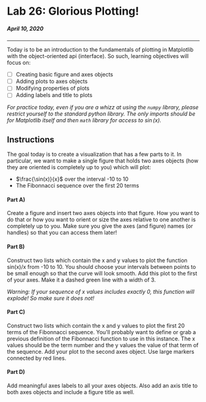 # Lab 26: Glorious Plotting!

##### April 10, 2020
---

Today is to be an introduction to the fundamentals of plotting in Matplotlib with the object-oriented api (interface). So such, learning objectives will focus on:
- [ ] Creating basic figure and axes objects
- [ ] Adding plots to axes objects
- [ ] Modifying properties of plots
- [ ] Adding labels and title to plots

_For practice today, even if you are a whizz at using the `numpy` library, please restrict yourself to the standard python library. The only imports should be for Matplotlib itself and then `math` library for access to $\sin(x)$._

## Instructions
The goal today is to create a visualization that has a few parts to it. In particular, we want to make a single figure that holds two axes objects (how they are oriented is completely up to you) which will plot:
* $\frac{\sin(x)}{x}$ over the interval -10 to 10
* The Fibonnacci sequence over the first 20 terms

#### Part A)
Create a figure and insert two axes objects into that figure. How you want to do that or how you want to orient or size the axes relative to one another is completely up to you. Make sure you give the axes (and figure) names (or handles) so that you can access them later!

#### Part B)
Construct two lists which contain the x and y values to plot the function sin(x)/x from -10 to 10. You should choose your intervals between points to be small enough so that the curve will look smooth. Add this plot to the first of your axes. Make it a dashed green line with a width of 3.

_Warning: If your sequence of x values includes exactly 0, this function will explode! So make sure it does not!_

#### Part C)
Construct two lists which contain the x and y values to plot the first 20 terms of the Fibonnacci sequence. You'll probably want to define or grab a previous definition of the Fibonnacci function to use in this instance. The x values should be the term number and the y values the value of that term of the sequence. Add your plot to the second axes object. Use large markers connected by red lines.

#### Part D)
Add meaningful axes labels to all your axes objects. Also add an axis title to both axes objects and include a figure title as well.
